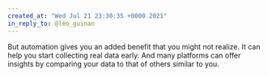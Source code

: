 ```yaml
---
created_at: "Wed Jul 21 23:30:35 +0000 2021"
in_reply_to: @leo_guinan
---
```


But automation gives you an added benefit that you might not realize. It can help you start collecting real data early. And many platforms can offer insights by comparing your data to that of others similar to you.